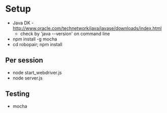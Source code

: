 Setup
=====
 - Java DK - http://www.oracle.com/technetwork/java/javase/downloads/index.html
   - check by 'java --version'  on command line
 - npm install -g mocha
 - cd robopair; npm install

Per session
-----------
 - node start_webdriver.js
 - node server.js

Testing
-------
 - mocha